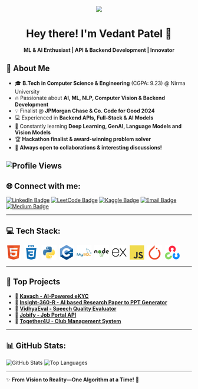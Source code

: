 <div align="center">
  <img src="https://media2.giphy.com/media/v1.Y2lkPTc5MGI3NjExcHc4NTg4aDM5azFiczBybXN3cjN6OGU2dTIxZ2J2djAzMDh2a2FudiZlcD12MV9pbnRlcm5hbF9naWZfYnlfaWQmY3Q9cw/5eLDrEaRGHegx2FeF2/giphy.gif" width="150"/>
  
  # Hey there! I'm Vedant Patel 👋
  **ML & AI Enthusiast | API & Backend Development | Innovator**

</div>

  ## 🚀 About Me
- 🎓 **B.Tech in Computer Science & Engineering** (CGPA: 9.23) @ Nirma University
- 🔥 Passionate about **AI, ML, NLP, Computer Vision & Backend Development**
- 💡 Finalist @ **JPMorgan Chase & Co. Code for Good 2024**
- 💻 Experienced in **Backend APIs, Full-Stack & AI Models**
- 🌱 Constantly learning **Deep Learning, GenAI, Language Models and Vision Models**
- 🏆 **Hackathon finalist & award-winning problem solver**
- 💬 **Always open to collaborations & interesting discussions!**

![Profile Views](https://komarev.com/ghpvc/?username=Vedantt-Patel&color=blue)
---

## 🌐 Connect with me:
<p align="left">
  <a href="https://www.linkedin.com/in/vedant-patel-machine-learning"><img src="https://img.shields.io/badge/LinkedIn-blue?style=for-the-badge&logo=linkedin&logoColor=white" alt="LinkedIn Badge"/></a>
  <a href="https://leetcode.com/u/Vedant2912/"><img src="https://img.shields.io/badge/LeetCode-orange?style=for-the-badge&logo=leetcode&logoColor=white" alt="LeetCode Badge"/></a>
  <a href="https://www.kaggle.com/vedantkpatel"><img src="https://img.shields.io/badge/Kaggle-blue?style=for-the-badge&logo=kaggle&logoColor=white" alt="Kaggle Badge"/></a>
  <a href="mailto:vedxnt2912@gmail.com"><img src="https://img.shields.io/badge/Email-red?style=for-the-badge&logo=gmail&logoColor=white" alt="Email Badge"/></a>
  <a href="https://medium.com/@Vedant-Patel"><img src="https://img.shields.io/badge/Medium-black?style=for-the-badge&logo=medium&logoColor=white" alt="Medium Badge"/></a>
</p>

---

## 💻 Tech Stack:
<p align="left"><div>
  <img src="https://github.com/devicons/devicon/blob/master/icons/html5/html5-original.svg" title="HTML5" alt="HTML" width="40" height="40"/>&nbsp;
  <img src="https://github.com/devicons/devicon/blob/master/icons/css3/css3-plain-wordmark.svg" title="CSS3" alt="CSS" width="40" height="40"/>&nbsp;
  <img src="https://github.com/devicons/devicon/blob/master/icons/python/python-original.svg" title="Python" alt="Python" width="40" height="40"/>&nbsp;
  <img src="https://github.com/devicons/devicon/blob/master/icons/cplusplus/cplusplus-original.svg" title="C++" alt="C++" width="40" height="40"/>&nbsp;
  <img src="https://github.com/devicons/devicon/blob/master/icons/mysql/mysql-original-wordmark.svg" title="MySQL" alt="MySQL" width="40" height="40"/>&nbsp;
  <img src="https://github.com/devicons/devicon/blob/master/icons/nodejs/nodejs-original-wordmark.svg" title="NodeJS" alt="NodeJS" width="40" height="40"/>&nbsp;
  <img src="https://github.com/devicons/devicon/blob/master/icons/express/express-original.svg" title="ExpressJS" alt="ExpressJS" width="40" height="40"/>&nbsp;
  <img src="https://github.com/devicons/devicon/blob/master/icons/javascript/javascript-original.svg" title="JavaScript" alt="JavaScript" width="40" height="40"/>&nbsp;
  <img src="https://github.com/devicons/devicon/blob/master/icons/pytorch/pytorch-original.svg" title="PyTorch" alt="PyTorch" width="40" height="40"/>&nbsp;
  <img src="https://github.com/devicons/devicon/blob/master/icons/opencv/opencv-original.svg" title="OpenCV" alt="OpenCV" width="40" height="40"/>&nbsp;
</div>
</p>

---

## 📌 Top Projects
- 🔹 [**Kavach - AI-Powered eKYC**](https://github.com/Vedantt-Patel/Kavach-eKYC-platform)
- 🔹 [**Insight-360-R - AI based Research Paper to PPT Generator**](https://github.com/Vedantt-Patel/Insight-360-R)
- 🔹 [**VidhyaEval - Speech Quality Evaluator**](https://github.com/Vedantt-Patel/Speech-Quality-Evaluator)
- 🔹 [**Jobify - Job Portal API**](https://github.com/Vedantt-Patel/Jobify-nodejs-job-portal)
- 🔹 [**Together4U - Club Management System**](https://github.com/Vedantt-Patel/Club-Management)

---

## 📊 GitHub Stats:

<p>
  <img src="https://github-readme-stats.vercel.app/api?username=Vedantt-Patel&show_icons=true&theme=dark" alt="GitHub Stats" />
  <img src="https://github-readme-stats.vercel.app/api/top-langs/?username=Vedantt-Patel&layout=compact&theme=dark" alt="Top Languages" />
</p>

---

✨ **From Vision to Reality—One Algorithm at a Time!** 🚀
